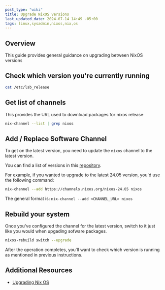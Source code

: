 ```yaml
---
post_type: "wiki"
title: Upgrade NixOS versions
last_updated_date: 2024-07-14 14:49 -05:00
tags: linux,sysadmin,nixos,nix,os
---
```


## Overview

This guide provides general guidance on upgrading between NixOS versions

## Check which version you're currently running

```bash
cat /etc/lsb_release
```

## Get list of channels

This provides the URL used to download packages for nixos release

```bash
nix-channel --list | grep nixos
```

## Add / Replace Software Channel

To get on the latest version, you need to update the `nixos` channel to the latest version.

You can find a list of versions in this [repository](https://channels.nixos.org/).

For example, if you wanted to upgrade to the latest 24.05 version, you'd use the following command:

```bash
nix-channel --add https://channels.nixos.org/nixos-24.05 nixos
```

The general format is: `nix-channel --add <CHANNEL_URL> nixos`

## Rebuild your system

Once you've configured the channel for the latest version, switch to it just like you would when upgading sofware packages.

```bash
nixos-rebuild switch --upgrade
```

After the operation completes, you'll want to check which version is running as mentioned in previous instructions.

## Additional Resources

- [Upgrading Nix OS](https://nlewo.github.io/nixos-manual-sphinx/installation/upgrading.xml.html)
